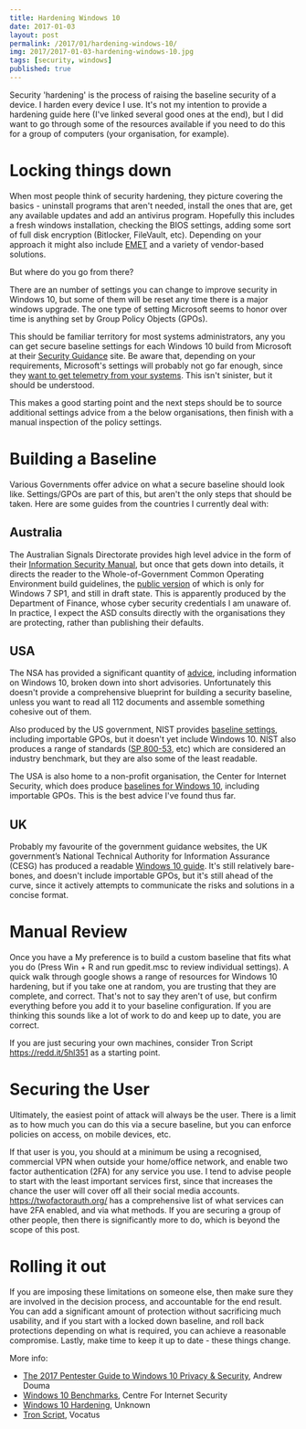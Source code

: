 ```yaml
---
title: Hardening Windows 10
date: 2017-01-03
layout: post
permalink: /2017/01/hardening-windows-10/
img: 2017/2017-01-03-hardening-windows-10.jpg
tags: [security, windows]
published: true
---
```

Security 'hardening' is the process of raising the baseline security of a device. I harden every device I use. It's not my intention to provide a hardening guide here (I've linked several good ones at the end), but I did want to go through some of the resources available if you need to do this for a group of computers (your organisation, for example).

# Locking things down
When most people think of security hardening, they picture covering the basics - uninstall programs that aren't needed, install the ones that are, get any available updates and add an antivirus program. Hopefully this includes a fresh windows installation, checking the BIOS settings, adding some sort of full disk encryption (Bitlocker, FileVault, etc). Depending on your approach it might also include [EMET](http://technet.microsoft.com/en-us/security/jj653751) and a variety of vendor-based solutions.

But where do you go from there?

There are an number of settings you can change to improve security in Windows 10, but some of them will be reset any time there is a major windows upgrade. The one type of setting Microsoft seems to honor over time is anything set by Group Policy Objects (GPOs).

This should be familiar territory for most systems administrators, any you can get secure baseline settings for each Windows 10 build from Microsoft at their <a href="http://blogs.technet.microsoft.com/secguide/" target="_blank" rel="noopener nofollow">Security Guidance</a> site. Be aware that, depending on your requirements, Microsoft's settings will probably not go far enough, since they <a href="http://technet.microsoft.com/en-au/itpro/windows/manage/configure-windows-telemetry-in-your-organization" target="_blank" rel="noopener nofollow">want to get telemetry from your systems</a>. This isn't sinister, but it should be understood.

This makes a good starting point and the next steps should be to source additional settings advice from a the below organisations, then finish with a manual inspection of the policy settings.

# Building a Baseline
Various Governments offer advice on what a secure baseline should look like. Settings/GPOs are part of this, but aren't the only steps that should be taken. Here are some guides from the countries I currently deal with:

## Australia
The Australian Signals Directorate provides high level advice in the form of their <a href="http://www.asd.gov.au/publications/Information_Security_Manual_2016_Controls.pdf" target="_blank" rel="noopener nofollow">Information Security Manual</a>, but once that gets down into details, it directs the reader to the Whole-of-Government Common Operating Environment build guidelines, the <a href="http://www.finance.gov.au/files/2013/05/SOE-Build-Guidelines-Windows-v3.0-Official-Draft.pdf" target="_blank" rel="noopener nofollow">public version</a> of which is only for Windows 7 SP1, and still in draft state. This is apparently produced by the Department of Finance, whose cyber security credentials I am unaware of. In practice, I expect the ASD consults directly with the organisations they are protecting, rather than publishing their defaults.

## USA
The NSA has provided a significant quantity of <a href="http://www.iad.gov/iad/library/ia-guidance/" target="_blank" rel="noopener nofollow">advice</a>, including information on Windows 10, broken down into short advisories. Unfortunately this doesn't provide a comprehensive blueprint for building a security baseline, unless you want to read all 112 documents and assemble something cohesive out of them.

Also produced by the US government, NIST provides <a href="http://web.nvd.nist.gov/view/ncp/repository" target="_blank" rel="noopener nofollow">baseline settings</a>, including importable GPOs, but it doesn't yet include Windows 10. NIST also produces a range of standards (<a href="http://web.nvd.nist.gov/view/800-53/home" target="_blank" rel="noopener nofollow">SP 800-53</a>, etc) which are considered an industry benchmark, but they are also some of the least readable.

The USA is also home to a non-profit organisation, the Center for Internet Security, which does produce <a href="http://benchmarks.cisecurity.org/downloads/browse/index.cfm?category=benchmarks.os.windows.10" target="_blank" rel="noopener nofollow">baselines for Windows 10</a>, including importable GPOs. This is the best advice I've found thus far.

## UK
Probably my favourite of the government guidance websites, the UK government’s National Technical Authority for Information Assurance (CESG) has produced a readable <a href="http://www.gov.uk/government/publications/end-user-devices-security-guidance-windows-10/end-user-devices-security-guidance-windows-10" target="_blank" rel="noopener nofollow">Windows 10 guide</a>. It's still relatively bare-bones, and doesn't include importable GPOs, but it's still ahead of the curve, since it actively attempts to communicate the risks and solutions in a concise format.

# Manual Review
Once you have a My preference is to build a custom baseline that fits what you do (Press Win + R and run gpedit.msc to review individual settings). A quick walk through google shows a range of resources for Windows 10 hardening, but if you take one at random, you are trusting that they are complete, and correct. That's not to say they aren't of use, but confirm everything before you add it to your baseline configuration. If you are thinking this sounds like a lot of work to do and keep up to date, you are correct.

If you are just securing your own machines, consider Tron Script <a href="http://redd.it/5hl351" target="_blank" rel="noopener nofollow">https://redd.it/5hl351</a> as a starting point.


# Securing the User
Ultimately, the easiest point of attack will always be the user. There is a limit as to how much you can do this via a secure baseline, but you can enforce policies on access, on mobile devices, etc.

If that user is you, you should at a minimum be using a recognised, commercial VPN when outside your home/office network, and enable two factor authentication (2FA) for any service you use. I tend to advise people to start with the least important services first, since that increases the chance the user will cover off all their social media accounts. <a href="http://twofactorauth.org/" target="_blank" rel="noopener nofollow">https://twofactorauth.org/</a> has a comprehensive list of what services can have 2FA enabled, and via what methods. If you are securing a group of other people, then there is significantly more to do, which is beyond the scope of this post.

# Rolling it out
If you are imposing these limitations on someone else, then make sure they are involved in the decision process, and accountable for the end result. You can add a significant amount of protection without sacrificing much usability, and if you start with a locked down baseline, and roll back protections depending on what is required, you can achieve a reasonable compromise. Lastly, make time to keep it up to date - these things change.

More info:
<ul>
 	<li><a href="http://hackernoon.com/the-2017-pentester-guide-to-windows-10-privacy-security-cf734c510b8d#.waayb62gc" target="_blank" rel="noopener nofollow">The 2017 Pentester Guide to Windows 10 Privacy &amp; Security</a>, Andrew Douma</li>
 	<li><a href="http://benchmarks.cisecurity.org/downloads/browse/index.cfm?category=benchmarks.os.windows.10" target="_blank" rel="noopener nofollow">Windows 10 Benchmarks</a>, Centre For Internet Security</li>
 	<li><a href="http://hardenwindows10forsecurity.com/" target="_blank" rel="noopener nofollow">Windows 10 Hardening</a>, Unknown</li>
 	<li><a href="http://redd.it/5hl351" target="_blank" rel="noopener nofollow">Tron Script</a>, Vocatus</li>
</ul>